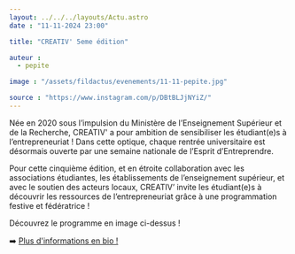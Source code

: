 ```yaml
---
layout: ../../../layouts/Actu.astro
date : "11-11-2024 23:00"

title: "CREATIV' 5eme édition"

auteur :
  - pepite

image : "/assets/fildactus/evenements/11-11-pepite.jpg"

source : "https://www.instagram.com/p/DBtBLJjNYiZ/"
---
```


Née en 2020 sous l’impulsion du Ministère de l’Enseignement Supérieur et de la Recherche, CREATIV' a pour ambition de sensibiliser les étudiant(e)s à l’entrepreneuriat ! Dans cette optique, chaque rentrée universitaire est désormais ouverte par une semaine nationale de l’Esprit d’Entreprendre.

Pour cette cinquième édition, et en étroite collaboration avec les associations étudiantes, les établissements de l’enseignement supérieur, et avec le soutien des acteurs locaux, CREATIV’ invite les étudiant(e)s à découvrir les ressources de l’entrepreneuriat grâce à une programmation festive et fédératrice !

Découvrez le programme en image ci-dessus !

➡️ [Plus d'informations en bio !](https://linktr.ee/pepite_france_creativ)